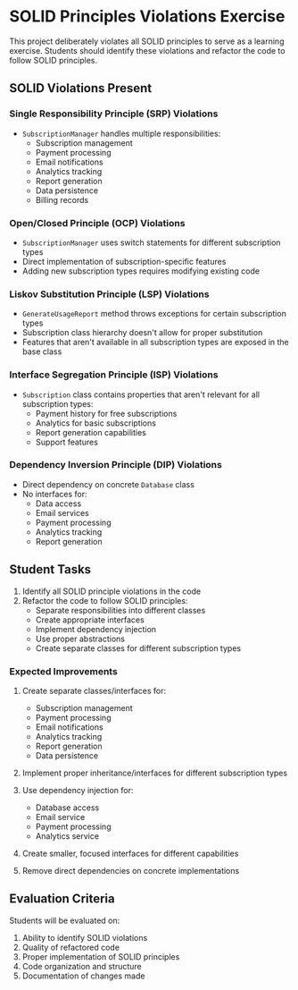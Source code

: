 # SOLID Principles Violations Exercise

This project deliberately violates all SOLID principles to serve as a learning exercise. Students should identify these violations and refactor the code to follow SOLID principles.

## SOLID Violations Present

### Single Responsibility Principle (SRP) Violations
- `SubscriptionManager` handles multiple responsibilities:
  - Subscription management
  - Payment processing
  - Email notifications
  - Analytics tracking
  - Report generation
  - Data persistence
  - Billing records

### Open/Closed Principle (OCP) Violations
- `SubscriptionManager` uses switch statements for different subscription types
- Direct implementation of subscription-specific features
- Adding new subscription types requires modifying existing code

### Liskov Substitution Principle (LSP) Violations
- `GenerateUsageReport` method throws exceptions for certain subscription types
- Subscription class hierarchy doesn't allow for proper substitution
- Features that aren't available in all subscription types are exposed in the base class

### Interface Segregation Principle (ISP) Violations
- `Subscription` class contains properties that aren't relevant for all subscription types:
  - Payment history for free subscriptions
  - Analytics for basic subscriptions
  - Report generation capabilities
  - Support features

### Dependency Inversion Principle (DIP) Violations
- Direct dependency on concrete `Database` class
- No interfaces for:
  - Data access
  - Email services
  - Payment processing
  - Analytics tracking
  - Report generation

## Student Tasks

1. Identify all SOLID principle violations in the code
2. Refactor the code to follow SOLID principles:
   - Separate responsibilities into different classes
   - Create appropriate interfaces
   - Implement dependency injection
   - Use proper abstractions
   - Create separate classes for different subscription types

### Expected Improvements

1. Create separate classes/interfaces for:
   - Subscription management
   - Payment processing
   - Email notifications
   - Analytics tracking
   - Report generation
   - Data persistence

2. Implement proper inheritance/interfaces for different subscription types

3. Use dependency injection for:
   - Database access
   - Email service
   - Payment processing
   - Analytics service

4. Create smaller, focused interfaces for different capabilities

5. Remove direct dependencies on concrete implementations

## Evaluation Criteria

Students will be evaluated on:
1. Ability to identify SOLID violations
2. Quality of refactored code
3. Proper implementation of SOLID principles
4. Code organization and structure
5. Documentation of changes made
